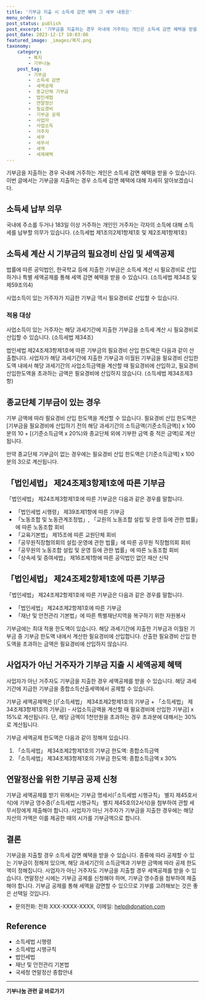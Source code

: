 ```yaml
---
title: '기부금 지출 시 소득세 감면 혜택 그 세부 내용은'
menu_order: 1
post_status: publish
post_excerpt: '기부금을 지출하는 경우 국내에 거주하는 개인은 소득세 감면 혜택을 받을 수 있습니다. 이번 글에서는 기부금을 지출하는 경우 소득세 감면 혜택에 대해 자세히 알아보겠습니다.'
post_date: 2023-12-17 10:03:06
featured_image: _images/복지.png
taxonomy:
    category:
        - 복지
        - 기부나눔
    post_tag:
        - 기부금
        -  소득세 감면
        -  세액공제
        -  종교단체 기부금
        -  법인세법
        -  연말정산
        -  필요경비
        -  기부금 공제
        -  사업자
        -  사업소득
        -  거주자
        -  세무
        -  세무서
        -  세액
        -  세제혜택
---
```



기부금을 지출하는 경우 국내에 거주하는 개인은 소득세 감면 혜택을 받을 수 있습니다. 이번 글에서는 기부금을 지출하는 경우 소득세 감면 혜택에 대해 자세히 알아보겠습니다.

## 소득세 납부 의무
국내에 주소를 두거나 183일 이상 거주하는 개인인 거주자는 각자의 소득에 대해 소득세를 납부할 의무가 있습니다. (소득세법 제1조의2제1항제1호 및 제2조제1항제1호)

## 소득세 계산 시 기부금의 필요경비 산입 및 세액공제
법률에 따른 공익법인, 한국학교 등에 지출한 기부금은 소득세 계산 시 필요경비로 산입하거나 특별 세액공제를 통해 세액 감면 혜택을 받을 수 있습니다. (소득세법 제34조 및 제59조의4)

사업소득이 있는 거주자가 지급한 기부금 역시 필요경비로 산입할 수 있습니다.

### 적용 대상
사업소득이 있는 거주자는 해당 과세기간에 지출한 기부금을 소득세 계산 시 필요경비로 산입할 수 있습니다. (소득세법 제34조)

법인세법 제24조제3항제1호에 따른 기부금의 필요경비 산입 한도액은 다음과 같이 산출합니다. 사업자가 해당 과세기간에 지출한 기부금과 이월된 기부금을 필요경비 산입한도액 내에서 해당 과세기간의 사업소득금액을 계산할 때 필요경비에 산입하고, 필요경비 산입한도액을 초과하는 금액은 필요경비에 산입하지 않습니다. (소득세법 제34조제3항)

## 종교단체 기부금이 있는 경우

기부 금액에 따라 필요경비 산입 한도액을 계산할 수 있습니다. 필요경비 산입 한도액은 [기부금을 필요경비에 산입하기 전의 해당 과세기간의 소득금액(기준소득금액)] x 100분의 10 + [(기준소득금액 x 20%)와 종교단체 외에 기부한 금액 중 적은 금액]로 계산됩니다.

만약 종교단체 기부금이 없는 경우에는 필요경비 산입 한도액은 [기준소득금액] x 100분의 3으로 계산됩니다.

## 「법인세법」 제24조제3항제1호에 따른 기부금
「법인세법」 제24조제3항제1호에 따른 기부금은 다음과 같은 경우를 말합니다. 
- 「법인세법 시행령」 제39조제1항에 따른 기부금
- 「노동조합 및 노동관계조정법」, 「교원의 노동조합 설립 및 운영 등에 관한 법률」에 따른 노동조합 회비
- 「교육기본법」 제15조에 따른 교원단체 회비
- 「공무원직장협의회의 설립·운영에 관한 법률」에 따른 공무원 직장협의회 회비
- 「공무원의 노동조합 설립 및 운영 등에 관한 법률」에 따른 노동조합 회비
- 「상속세 및 증여세법」 제16조제1항에 따른 공익법인 없던 재산 신탁

## 「법인세법」 제24조제2항제1호에 따른 기부금
「법인세법」 제24조제2항제1호에 따른 기부금은 다음과 같은 경우를 말합니다.
- 「법인세법」 제24조제2항제1호에 따른 기부금
- 「재난 및 안전관리 기본법」에 따른 특별재난지역을 복구하기 위한 자원봉사

기부금에는 최대 적용 한도액이 있습니다. 해당 과세기간에 지출한 기부금과 이월된 기부금 중 기부금 한도액 내에서 계산한 필요경비에 산입합니다. 산출한 필요경비 산입 한도액을 초과하는 금액은 필요경비에 산입하지 않습니다.

## 사업자가 아닌 거주자가 기부금 지출 시 세액공제 혜택

사업자가 아닌 거주자도 기부금을 지출한 경우 세액공제를 받을 수 있습니다. 해당 과세기간에 지급한 기부금을 종합소득산출세액에서 공제할 수 있습니다.

기부금 세액공제액은 [(「소득세법」 제34조제2항제1호의 기부금 + 「소득세법」 제34조제3항제1호의 기부금) - 사업소득금액을 계산할 때 필요경비에 산입한 기부금] x 15%로 계산됩니다. 단, 해당 금액이 1천만원을 초과하는 경우 초과분에 대해서는 30%로 계산됩니다.

기부금 세액공제 한도액은 다음과 같이 정해져 있습니다.
1. 「소득세법」 제34조제2항제1호의 기부금 한도액: 종합소득금액
2. 「소득세법」 제34조제3항제1호의 기부금 한도액: 종합소득금액 x 30%

## 연말정산을 위한 기부금 공제 신청

기부금 세액공제를 받기 위해서는 기부금 명세서(「소득세법 시행규칙」 별지 제45호서식)에 기부금 영수증(「소득세법 시행규칙」 별지 제45호의2서식)을 첨부하여 관할 세무서장에게 제출해야 합니다. 사업자가 아닌 거주자가 기부금을 지출한 경우에는 해당 자산의 가액은 이를 제공한 때의 시가를 기부금액으로 합니다.

## 결론

기부금을 지출할 경우 소득세 감면 혜택을 받을 수 있습니다. 종류에 따라 공제할 수 있는 기부금이 정해져 있으며, 해당 과세기간의 소득금액과 기부한 금액에 따라 공제 한도액이 정해집니다. 사업자가 아닌 거주자도 기부금을 지출할 경우 세액공제를 받을 수 있습니다. 연말정산 시에는 기부금 공제를 신청해야 하며, 기부금 영수증을 첨부하여 제출해야 합니다. 기부금 공제를 통해 세액을 감면할 수 있으므로 기부를 고려해보는 것은 좋은 선택일 것입니다.

- 문의전화: 전화 XXX-XXXX-XXXX, 이메일: help@donation.com

## Reference
- 소득세법 시행령
- 소득세법 시행규칙
- 법인세법
- 재난 및 안전관리 기본법
- 국세청 연말정산 종합안내
<!-- wp:separator -->
<hr class="wp-block-separator has-alpha-channel-opacity"/>
<!-- /wp:separator -->

<!-- wp:group {"backgroundColor":"base","layout":{"type":"constrained"}} -->
<div class="wp-block-group has-base-background-color has-background"><!-- wp:paragraph {"align":"center","fontSize":"medium"} -->
<p class="has-text-align-center has-large-font-size"><strong>기부나눔 관련 글 바로가기</strong></p>
<!-- /wp:paragraph -->


<!-- wp:latest-posts
{"categories":[{"id":15165,"count":19,"description":"","link":"https://uknowlaw.com/category/%ea%b8%b0%eb%b6%80%eb%82%98%eb%88%94/","name":"기부나눔","slug":"기부나눔","taxonomy":"category","parent":0,"meta":[],"_links":{"self":[{"href":"https://uknowlaw.com/wp-json/wp/v2/categories/15165"}],"collection":[{"href":"https://uknowlaw.com/wp-json/wp/v2/categories"}],"about":[{"href":"https://uknowlaw.com/wp-json/wp/v2/taxonomies/category"}],"wp:post_type":[{"href":"https://uknowlaw.com/wp-json/wp/v2/posts?categories=15165"}],"curies":[{"name":"wp","href":"https://api.w.org/{rel}","templated":true}]}}],"postsToShow":100,"excerptLength":28,"postLayout":"grid","columns":2,"featuredImageAlign":"left","featuredImageSizeSlug":"large","fontSize":"small"} /--></div>
<!-- /wp:group -->